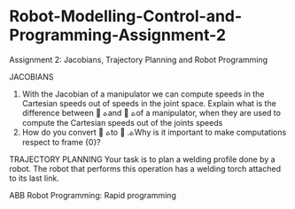 # Robot-Modelling-Control-and-Programming-Assignment-2
Assignment 2: Jacobians, Trajectory Planning and Robot Programming

JACOBIANS
1) With the Jacobian of a manipulator we can compute speeds in the Cartesian speeds out of
speeds in the joint space. Explain what is the difference between ଴ ܬand ௡ ܬof a manipulator, when
they are used to compute the Cartesian speeds out of the joints speeds
2) How do you convert ௡ ܬto ଴ .ܬWhy is it important to make computations respect to frame {0}?

TRAJECTORY PLANNING
Your task is to plan a welding profile done by a robot. The robot that performs this operation has a welding torch attached to its last link.

ABB Robot Programming: Rapid programming
